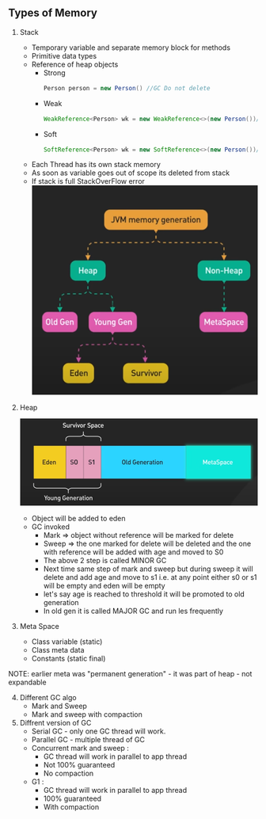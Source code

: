 ## Types of Memory
1. Stack
    - Temporary variable and separate memory block for methods
    - Primitive data types
    - Reference of heap objects
      - Strong
        ```java
        Person person = new Person() //GC Do not delete
        ```
      - Weak
        ```java
        WeakReference<Person> wk = new WeakReference<>(new Person())//GC will delete
        ```
      - Soft
        ```java
        SoftReference<Person> wk = new SoftReference<>(new Person())//GC allowed to delete if space is relly needed
        ```
    - Each Thread has its own stack memory
    - As soon as variable goes out of scope its deleted from stack
    - If stack is full StackOverFlow error
![memoryHierarchy.png](../assets/memoryHierarchy.png)
   
2. Heap

    ![memoryDevision.png](../assets/memoryDevision.png)
   - Object will be added to eden
   - GC invoked 
     - Mark => object without reference will be marked for delete
     - Sweep => the one marked for delete will be deleted and the one with reference will be added with age and moved to S0 
     - The above 2 step is called MINOR GC
     - Next time same step of mark and sweep but during sweep it will delete and add age and move to s1 i.e. at any point either s0 or s1 will be empty and eden will be empty
     - let's say age is reached to threshold it will be promoted to old generation
     - In old gen it is called MAJOR GC and run les frequently
3. Meta Space
    - Class variable (static)
    - Class meta data
    - Constants (static final)

NOTE: earlier meta was "permanent generation"
    - it was part of heap
    - not expandable

4. Different GC algo
    - Mark and Sweep
    - Mark and sweep with compaction
5. Diffrent version of GC
    - Serial GC - only one GC thread will work.
    - Parallel GC - multiple thread of GC
    - Concurrent mark and sweep :
      - GC thread will work in parallel to app thread 
      - Not 100% guaranteed  
      - No compaction
    - G1 :
      - GC thread will work in parallel to app thread 
      - 100% guaranteed
      - With compaction
